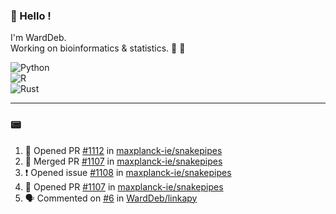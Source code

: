 ### :robot: Hello !

I'm WardDeb.  
Working on bioinformatics & statistics. 🧬 🧪  

![Python](https://img.shields.io/badge/python-3670A0?style=for-the-badge&logo=python&logoColor=ffdd54)  
![R](https://img.shields.io/badge/r-%23276DC3.svg?style=for-the-badge&logo=r&logoColor=white)  
![Rust](https://img.shields.io/badge/rust-%23000000.svg?style=for-the-badge&logo=rust&logoColor=white)  

---

### :pager:

<!--START_SECTION:activity-->
1. 💪 Opened PR [#1112](https://github.com/maxplanck-ie/snakepipes/pull/1112) in [maxplanck-ie/snakepipes](https://github.com/maxplanck-ie/snakepipes)
2. 🎉 Merged PR [#1107](https://github.com/maxplanck-ie/snakepipes/pull/1107) in [maxplanck-ie/snakepipes](https://github.com/maxplanck-ie/snakepipes)
3. ❗ Opened issue [#1108](https://github.com/maxplanck-ie/snakepipes/issues/1108) in [maxplanck-ie/snakepipes](https://github.com/maxplanck-ie/snakepipes)
4. 💪 Opened PR [#1107](https://github.com/maxplanck-ie/snakepipes/pull/1107) in [maxplanck-ie/snakepipes](https://github.com/maxplanck-ie/snakepipes)
5. 🗣 Commented on [#6](https://github.com/WardDeb/linkapy/pull/6#issuecomment-3121587113) in [WardDeb/linkapy](https://github.com/WardDeb/linkapy)
<!--END_SECTION:activity-->

